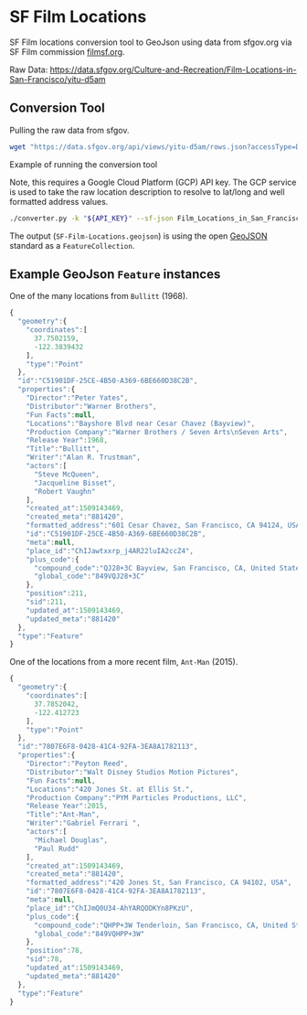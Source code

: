 # SF Film Locations

SF Film locations conversion tool to GeoJson using data from sfgov.org via SF Film commission [filmsf.org](https://filmsf.org/).

Raw Data: https://data.sfgov.org/Culture-and-Recreation/Film-Locations-in-San-Francisco/yitu-d5am 


## Conversion Tool

Pulling the raw data from sfgov.


```bash
wget "https://data.sfgov.org/api/views/yitu-d5am/rows.json?accessType=DOWNLOAD" --output-document Film_Locations_in_San_Francisco.json
```

Example of running the conversion tool

Note, this requires a Google Cloud Platform (GCP) API key. The GCP service is used to take the raw location description to resolve to lat/long and well formatted address values. 

```bash
./converter.py -k "${API_KEY}" --sf-json Film_Locations_in_San_Francisco.json -c geolocation-cache.json -o SF-Film-Locations.geojson --log-level=DEBUG --log-file=output.log
```

The output (`SF-Film-Locations.geojson`) is using the open [GeoJSON](https://geojson.org/) standard as a `FeatureCollection`.


## Example GeoJson `Feature` instances 

One of the many locations from `Bullitt` (1968).


```javascript
{
  "geometry":{
    "coordinates":[
      37.7502159,
      -122.3839432
    ],
    "type":"Point"
  },
  "id":"C51901DF-25CE-4B50-A369-6BE660D38C2B",
  "properties":{
    "Director":"Peter Yates",
    "Distributor":"Warner Brothers",
    "Fun Facts":null,
    "Locations":"Bayshore Blvd near Cesar Chavez (Bayview)",
    "Production Company":"Warner Brothers / Seven Arts\nSeven Arts",
    "Release Year":1968,
    "Title":"Bullitt",
    "Writer":"Alan R. Trustman",
    "actors":[
      "Steve McQueen",
      "Jacqueline Bisset",
      "Robert Vaughn"
    ],
    "created_at":1509143469,
    "created_meta":"881420",
    "formatted_address":"601 Cesar Chavez, San Francisco, CA 94124, USA",
    "id":"C51901DF-25CE-4B50-A369-6BE660D38C2B",
    "meta":null,
    "place_id":"ChIJawtxxrp_j4AR22luIA2ccZ4",
    "plus_code":{
      "compound_code":"QJ28+3C Bayview, San Francisco, CA, United States",
      "global_code":"849VQJ28+3C"
    },
    "position":211,
    "sid":211,
    "updated_at":1509143469,
    "updated_meta":"881420"
  },
  "type":"Feature"
}
```

One of the locations from a more recent film, `Ant-Man` (2015).

```javascript
{
  "geometry":{
    "coordinates":[
      37.7852042,
      -122.412723
    ],
    "type":"Point"
  },
  "id":"7807E6F8-0428-41C4-92FA-3EA8A1782113",
  "properties":{
    "Director":"Peyton Reed",
    "Distributor":"Walt Disney Studios Motion Pictures",
    "Fun Facts":null,
    "Locations":"420 Jones St. at Ellis St.",
    "Production Company":"PYM Particles Productions, LLC",
    "Release Year":2015,
    "Title":"Ant-Man",
    "Writer":"Gabriel Ferrari ",
    "actors":[
      "Michael Douglas",
      "Paul Rudd"
    ],
    "created_at":1509143469,
    "created_meta":"881420",
    "formatted_address":"420 Jones St, San Francisco, CA 94102, USA",
    "id":"7807E6F8-0428-41C4-92FA-3EA8A1782113",
    "meta":null,
    "place_id":"ChIJmQ0U34-AhYARQODKYn8PKzU",
    "plus_code":{
      "compound_code":"QHPP+3W Tenderloin, San Francisco, CA, United States",
      "global_code":"849VQHPP+3W"
    },
    "position":78,
    "sid":78,
    "updated_at":1509143469,
    "updated_meta":"881420"
  },
  "type":"Feature"
}
```
